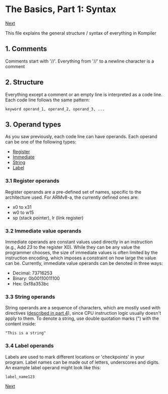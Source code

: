 # The Basics, Part 1: Syntax
[Next](/docs/basics/02_instructions.md)

This file explains the general structure / syntax of everything in Kompiler

## 1. Comments
Comments start with '//'. Everything from '//' to a newline character is a comment

## 2. Structure
Everything except a comment or an empty line is interpreted as a code line.
Each code line follows the same pattern:
```
keyword operand_1, operand_2, operand_3, ...
```

## 3. Operand types

As you saw previously, each code line can have operands. Each operand can be one of the following types:
 - [Register](#31-register-operands)
 - [Immediate](#32-immediate-value-operands)
 - [String](#33-string-operands)
 - [Label](#34-label-operands)
 
### 3.1 Register operands

Register operands are a pre-defined set of names, specific to the architecture used. For ARMv8-a, the currently defined ones are:
 - x0 to x31
 - w0 to w15
 - sp (stack pointer), lr (link register)
 
### 3.2 Immediate value operands
 
Immediate operands are constant values used directly in an instruction (e.g., Add *23* to the register X0). While they can be any value the programmer chooses, the size of immediate values is often limited by the instruction encoding, which imposes a constraint on how large the value can be.
Currently, immediate value operands can be denoted in three ways:
 - Decimal: 73716253
 - Binary: 0b00110011100
 - Hex: 0xf8a353bc
 
### 3.3 String operands

String operands are a sequence of characters, which are mostly used with directives ([described in part 4](/docs/basics/04_directives.md)), since CPU instruction logic usually doesn't apply to them.
To denote a string, use double quotation marks (") with the content inside:
```
"This is a string"
```

### 3.4 Label operands

Labels are used to mark different locations or 'checkpoints' in your program. Label names can be made out of letters, underscores and digits.
An example label operand might look like this:
```
label_name123
```

[Next](/docs/basics/02_instructions.md)